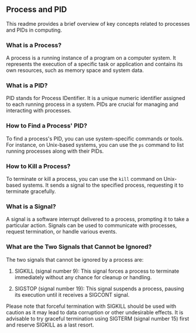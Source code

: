 ## Process and PID 

This readme provides a brief overview of key concepts related to processes and PIDs in computing.

### What is a Process?

A process is a running instance of a program on a computer system. It represents the execution of a specific task or application and contains its own resources, such as memory space and system data.

### What is a PID?

PID stands for Process IDentifier. It is a unique numeric identifier assigned to each running process in a system. PIDs are crucial for managing and interacting with processes.

### How to Find a Process' PID?

To find a process's PID, you can use system-specific commands or tools. For instance, on Unix-based systems, you can use the `ps` command to list running processes along with their PIDs.

### How to Kill a Process?

To terminate or kill a process, you can use the `kill` command on Unix-based systems. It sends a signal to the specified process, requesting it to terminate gracefully.

### What is a Signal?

A signal is a software interrupt delivered to a process, prompting it to take a particular action. Signals can be used to communicate with processes, request termination, or handle various events.

### What are the Two Signals that Cannot be Ignored?

The two signals that cannot be ignored by a process are:

1. SIGKILL (signal number 9): This signal forces a process to terminate immediately without any chance for cleanup or handling.

2. SIGSTOP (signal number 19): This signal suspends a process, pausing its execution until it receives a SIGCONT signal.

Please note that forceful termination with SIGKILL should be used with caution as it may lead to data corruption or other undesirable effects. It is advisable to try graceful termination using SIGTERM (signal number 15) first and reserve SIGKILL as a last resort.
